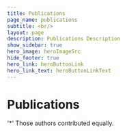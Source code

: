 ```yaml
---
title: Publications
page_name: publications
subtitle: <br/>
layout: page
description: Publications Description
show_sidebar: true
hero_image: heroImageSrc
hide_footer: true
hero_link: heroButtonLink
hero_link_text: heroButtonLinkText
---
```


# Publications

'*' Those authors contributed equally.

<link rel="stylesheet" type="text/css" href="css/pubs.css" />
		

<!-- Load d3.js and generate publications -->
<script src="js/d3.min.js"></script>
<script src="js/generate_pubs.js"></script>
<div class="label">
    <div id="publications" style="margin-top:20px;"></div>
</div>


